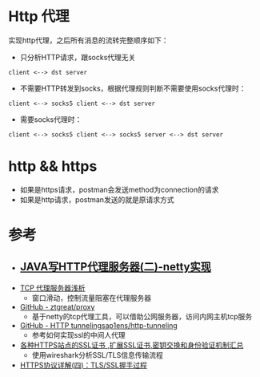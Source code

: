 # Http 代理

实现http代理，之后所有消息的流转完整顺序如下：

* 只分析HTTP请求，跟socks代理无关
```
client <--> dst server
```
* 不需要HTTP转发到socks，根据代理规则判断不需要使用socks代理时：
```
client <--> socks5 client <--> dst server
```
* 需要socks代理时：
```
client <--> socks5 client <--> socks5 server <--> dst server
```

# http && https

* 如果是https请求，postman会发送method为connection的请求
* 如果是http请求，postman发送的就是原请求方式

# 参考

* [JAVA写HTTP代理服务器(二)-netty实现](https://www.jianshu.com/p/005acada04e3)
    - 
* [TCP 代理服务器浅析](https://zhuanlan.zhihu.com/p/27670502)
    - 窗口滑动，控制流量阻塞在代理服务器
* [GitHub - ztgreat/proxy ](https://github.com/ztgreat/proxy)
    - 基于netty的tcp代理工具，可以借助公网服务器，访问内网主机tcp服务
* [GitHub - HTTP tunnelingsap1ens/http-tunneling](https://github.com/sap1ens/http-tunneling)
    - 参考如何实现ssl的中间人代理
* [各种HTTPS站点的SSL证书 ,扩展SSL证书,密钥交换和身份验证机制汇总](http://blog.51cto.com/shayi1983/1640723)
    - 使用wireshark分析SSL/TLS信息传输流程
* [HTTPS协议详解(四)：TLS/SSL握手过程](https://blog.csdn.net/hherima/article/details/52469674)